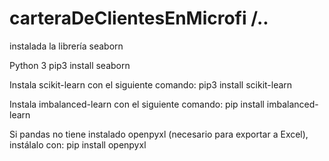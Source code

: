 # carteraDeClientesEnMicrofi /..
instalada la librería seaborn

Python 3
pip3 install seaborn

Instala scikit-learn con el siguiente comando:
pip3 install scikit-learn

Instala imbalanced-learn con el siguiente comando:
pip install imbalanced-learn

Si pandas no tiene instalado openpyxl (necesario para exportar a Excel), instálalo con:
pip install openpyxl
